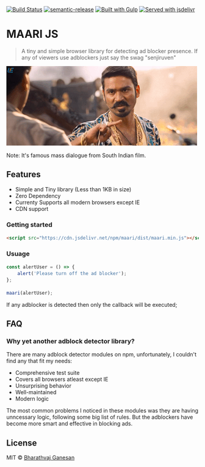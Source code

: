 [![Build Status](https://travis-ci.org/bharathvaj1995/maari.js.svg?branch=master)](https://travis-ci.org/bharathvaj1995/)
[![semantic-release](https://img.shields.io/badge/%20%20%F0%9F%93%A6%F0%9F%9A%80-semantic--release-e10079.svg)](https://github.com/semantic-release/semantic-release)
[![Built with Gulp](https://img.shields.io/badge/built%20with-gulp-red.svg)](https://gulpjs.com/)
[![Served with jsdelivr](https://img.shields.io/badge/cdn-jsdelivr-brightgreen.svg)](https://www.jsdelivr.com/)

# MAARI JS

> A tiny and simple browser library for detecting ad blocker presence. If any of viewers use adblockers just say the swag "senjiruven"

![](media/maari.gif)

Note: It's famous mass dialogue from South Indian film.

## Features

* Simple and Tiny library (Less than 1KB in size)
* Zero Dependency
* Currenty Supports all modern browsers except IE
* CDN support

### Getting started

```html
<script src="https://cdn.jsdelivr.net/npm/maari/dist/maari.min.js"></script>
```

### Usuage

```js
const alertUser = () => {
	alert('Please turn off the ad blocker');
};

maari(alertUser);
```

If any adblocker is detected then only the callback will be executed;

## FAQ

### Why yet another adblock detector library?

There are many adblock detector modules on npm, unfortunately, I couldn't find any that fit my needs:

* Comprehensive test suite
* Covers all browsers atleast except IE
* Unsurprising behavior
* Well-maintained
* Modern logic

The most common problems I noticed in these modules was they are having unncessary logic, following some big list of rules. But the adblockers have become more smart and effective in blocking ads.

## License

MIT © [Bharathvaj Ganesan](https://github.com/bharathvaj1995)
